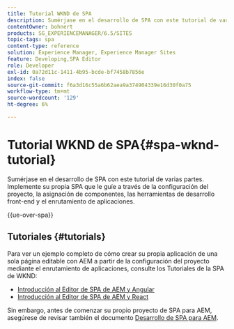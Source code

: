```yaml
---
title: Tutorial WKND de SPA
description: Sumérjase en el desarrollo de SPA con este tutorial de varias partes. Implemente su propia SPA que le guíe a través de la configuración del proyecto, la asignación de componentes, las herramientas de desarrollo front-end y el enrutamiento de aplicaciones.
contentOwner: bohnert
products: SG_EXPERIENCEMANAGER/6.5/SITES
topic-tags: spa
content-type: reference
solution: Experience Manager, Experience Manager Sites
feature: Developing,SPA Editor
role: Developer
exl-id: 0a72d11c-1411-4b95-bcde-bf7458b7856e
index: false
source-git-commit: f6a3d16c55a6b62aea9a374904339e16d30f0a75
workflow-type: tm+mt
source-wordcount: '129'
ht-degree: 6%

---
```



# Tutorial WKND de SPA{#spa-wknd-tutorial}

Sumérjase en el desarrollo de SPA con este tutorial de varias partes. Implemente su propia SPA que le guíe a través de la configuración del proyecto, la asignación de componentes, las herramientas de desarrollo front-end y el enrutamiento de aplicaciones.

{{ue-over-spa}}

## Tutoriales {#tutorials}

Para ver un ejemplo completo de cómo crear su propia aplicación de una sola página editable con AEM a partir de la configuración del proyecto mediante el enrutamiento de aplicaciones, consulte los Tutoriales de la SPA de WKND:

* [Introducción al Editor de SPA de AEM y Angular](https://experienceleague.adobe.com/docs/experience-manager-learn/getting-started-with-aem-headless/spa-editor/angular/overview.html?lang=es)
* [Introducción al Editor de SPA de AEM y React](https://experienceleague.adobe.com/docs/experience-manager-learn/getting-started-with-aem-headless/spa-editor/react/overview.html?lang=es)

Sin embargo, antes de comenzar su propio proyecto de SPA para AEM, asegúrese de revisar también el documento [Desarrollo de SPA para AEM](/help/sites-developing/spa-architecture.md).
